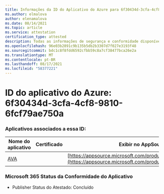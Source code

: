 ```yaml
---
title: Informações da ID do Aplicativo do Azure para 6f30434d-3cfa-4cf8-9810-6fcf79ae750a
ms.author: elmalova
author: elenamalova
ms.date: 08/14/2021
ms.topic: article
ms.service: attestation
certification_type: attested
description: Todas as informações de segurança e conformidade disponíveis para 6f30434d-3cfa-4cf8-9810-6fcf79ae750a.
ms.openlocfilehash: 96e03b2891c9b135b5db2b3307d7f027e3193f48
ms.sourcegitcommit: bdc1c8f8fdd6592cfbb59c8a7cf38477bca26e2a
ms.translationtype: MT
ms.contentlocale: pt-BR
ms.lasthandoff: 08/17/2021
ms.locfileid: "58377221"
---
```

# <a name="azure-app-id-6f30434d-3cfa-4cf8-9810-6fcf79ae750a"></a>ID do aplicativo do Azure: 6f30434d-3cfa-4cf8-9810-6fcf79ae750a


### <a name="apps-associated-with-this-id"></a>Aplicativos associados a essa ID:
| **Nome do aplicativo** | **Certificado** | **Exibir no AppSource** |
|--------------|---------------|-----------------------|
| [AVA](https://docs.microsoft.com/microsoft-365-app-certification/forward/WA104381883) |  | [https://appsource.microsoft.com/product/office/WA104381883](https://appsource.microsoft.com/product/office/WA104381883) |

### <a name="microsoft-365-app-compliance-status"></a>Microsoft 365 Status da Conformidade do Aplicativo
- Publisher Status do Atestado: Concluído
